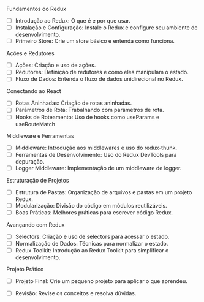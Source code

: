 

Fundamentos do Redux
- [ ] Introdução ao Redux: O que é e por que usar.  
- [ ] Instalação e Configuração: Instale o Redux e configure seu ambiente de desenvolvimento.  
- [ ] Primeiro Store: Crie um store básico e entenda como funciona.

Ações e Redutores
- [ ] Ações: Criação e uso de ações.  
- [ ] Redutores: Definição de redutores e como eles manipulam o estado.  
- [ ] Fluxo de Dados: Entenda o fluxo de dados unidirecional no Redux.

Conectando ao React
- [ ] Rotas Aninhadas: Criação de rotas aninhadas.  
- [ ] Parâmetros de Rota: Trabalhando com parâmetros de rota.  
- [ ] Hooks de Roteamento: Uso de hooks como useParams e useRouteMatch

Middleware e Ferramentas
- [ ] Middleware: Introdução aos middlewares e uso do redux-thunk.
- [ ] Ferramentas de Desenvolvimento: Uso do Redux DevTools para depuração.
- [ ] Logger Middleware: Implementação de um middleware de logger.

Estruturação de Projetos
- [ ] Estrutura de Pastas: Organização de arquivos e pastas em um projeto Redux.
- [ ] Modularização: Divisão do código em módulos reutilizáveis.
- [ ] Boas Práticas: Melhores práticas para escrever código Redux.

 Avançando com Redux
- [ ] Selectors: Criação e uso de selectors para acessar o estado.
- [ ] Normalização de Dados: Técnicas para normalizar o estado.
- [ ] Redux Toolkit: Introdução ao Redux Toolkit para simplificar o desenvolvimento.

Projeto Prático
- [ ] Projeto Final: Crie um pequeno projeto para aplicar o que aprendeu.
- [ ] Revisão: Revise os conceitos e resolva dúvidas.

